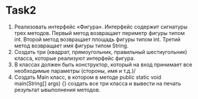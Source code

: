 # Task2
1.  Реализовать интерфейс «Фигура». Интерфейс содержит сигнатуры трех методов. Первый метод возвращает периметр фигуры типом int. 
    Второй метод возвращает площадь фигуры типом int. Третий метод возвращает имя фигуры типом String.
2.  Создать три (квадрат, прямоугольник, правильный шестиугольник) класса, которые реализуют интерфейс фигура.
3.  В классах должен быть конструктор, который на вход принимает все необходимые параметры (стороны, имя и т.д.)/
4.  Создать Main класс, в котором в методе public static void main(String[] args) {} создать все три класса и вывести на печать 
    результат ывыполнения методов.
